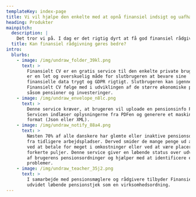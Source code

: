 ```yaml
---
templateKey: index-page
title: Vi vil hjælpe den enkelte med at opnå finansiel indsigt og uafhængighed test
heading: Produkter
mainpitch:
  description: |
    Det tror vi på. I dag er det rigtig dyrt at få god finansiel rådgivning. 
  title: Kan finansiel rådgivning gøres bedre?
intro:
  blurbs:
    - image: /img/undraw_folder_39kl.png
      text: >
        Finansielt CV er en gratis service til den enkelte private bruger. Det
        er en let og overskuelig måde for slutbrugeren at bevare sine
        finansielle data trygt og GDPR rigtigt. Slutbrugeren kan igennem
        Finansielt CV følge med i udviklingen af de større økonomiske poster
        såsom pensioner og investeringer.
    - image: /img/undraw_envelope_n8lc.png
      text: >
        Denne service kræver, at brugeren vil uploade en pensionsinfo PDF fil.
        Servicen indlæser oplysningerne fra PDFen og generere et maskinlæsbart
        format (Json eller XML). 
    - image: /img/undraw_notify_88a4.png
      text: >
        Næsten 70% af alle danskere har glemte eller inaktive pensionsordninger
        fra tidligere arbejdspladser. Derved smider de mange penge ud af vinduet
        ved at betale for meget i omkostninger eller ved at være placeret i de
        forkerte puljer. Denne service giver en løbende status over udviklingen
        af brugerens pensionsordninger og hjælper med at identificere eventuelle
        problemer.
    - image: /img/undraw_teacher_35j2.png
      text: >
        I samarbejde med pensionsmæglere og rådgivere tilbyder Finansielt CV en
        udvidet løbende pensionstjek som en virksomhedsordning.
---
```


